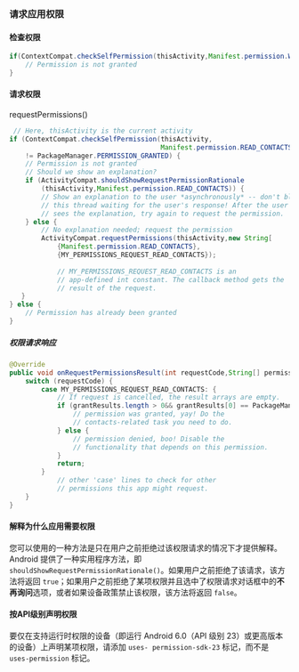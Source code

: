 ### 请求应用权限

#### 检查权限

```java
if(ContextCompat.checkSelfPermission(thisActivity,Manifest.permission.WRITE_CALENDAR)!= PackageManager.PERMISSION_GRANTED) {
    // Permission is not granted
}
```

#### 请求权限

requestPermissions()

```java
 // Here, thisActivity is the current activity
if (ContextCompat.checkSelfPermission(thisActivity,
                                      Manifest.permission.READ_CONTACTS)
    != PackageManager.PERMISSION_GRANTED) {
    // Permission is not granted
    // Should we show an explanation?
    if (ActivityCompat.shouldShowRequestPermissionRationale
        (thisActivity,Manifest.permission.READ_CONTACTS)) {
        // Show an explanation to the user *asynchronously* -- don't block
        // this thread waiting for the user's response! After the user
        // sees the explanation, try again to request the permission.
    } else {
        // No explanation needed; request the permission
        ActivityCompat.requestPermissions(thisActivity,new String[
            {Manifest.permission.READ_CONTACTS},
            {MY_PERMISSIONS_REQUEST_READ_CONTACTS});
            
            // MY_PERMISSIONS_REQUEST_READ_CONTACTS is an
            // app-defined int constant. The callback method gets the
            // result of the request.
   }
} else {
    // Permission has already been granted
}
```

##### 权限请求响应

```java
@Override
public void onRequestPermissionsResult(int requestCode,String[] permissions, int[] grantResults) {
    switch (requestCode) {
        case MY_PERMISSIONS_REQUEST_READ_CONTACTS: {
            // If request is cancelled, the result arrays are empty.
            if (grantResults.length > 0&& grantResults[0] == PackageManager.PERMISSION_GRANTED) {
                // permission was granted, yay! Do the
                // contacts-related task you need to do.
            } else {
                // permission denied, boo! Disable the
                // functionality that depends on this permission.
            }
            return;
        }
            // other 'case' lines to check for other
            // permissions this app might request.
    }
}
```



#### 解释为什么应用需要权限

您可以使用的一种方法是只在用户之前拒绝过该权限请求的情况下才提供解释。Android 提供了一种实用程序方法，即 `shouldShowRequestPermissionRationale()`。如果用户之前拒绝了该请求，该方法将返回 `true`；如果用户之前拒绝了某项权限并且选中了权限请求对话框中的**不再询问**选项，或者如果设备政策禁止该权限，该方法将返回 `false`。

#### 按API级别声明权限

要仅在支持运行时权限的设备（即运行 Android 6.0（API 级别 23）或更高版本的设备）上声明某项权限，请添加 `uses- permission-sdk-23` 标记，而不是 `uses-permission` 标记。

